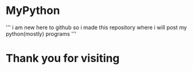 # MyPython
''' i am new here to github so i made this repository where i will post my python(mostly) programs  '''
# Thank you for visiting
